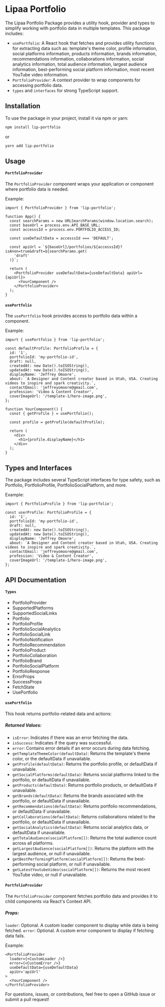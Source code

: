 # Lipaa Portfolio

The Lipaa Portfolio Package provides a utility hook, provider and types to simplify working with portfolio data in multiple templates. This package includes:

- `usePortfolio`: A React hook that fetches and provides utility functions for extracting data such as: template's theme color, profile information, social platforms information, products information, brands information, recommendations information, collaborations information, social analytics information, total audience information, largest audience information, best-performing social platform information, most recent YouTube video information.
- `PortfolioProvider`: A context provider to wrap components for accessing portfolio data.
- `types` and `interfaces` for strong TypeScript support.

## Installation

To use the package in your project, install it via npm or yarn:

```bash
npm install lip-portfolio
```

or

```bash
yarn add lip-portfolio
```

## Usage

#### `PortfolioProvider`

The `PortfolioProvider` component wraps your application or component where portfolio data is needed.

Example:

```tsx
import { PortfolioProvider } from 'lip-portfolio';

function App() {
  const searchParams = new URLSearchParams(window.location.search);
  const baseUrl = process.env.API_BASE_URL;
  const accesssId = process.env.PORTFOLIO_ACCESS_ID;

  const useDefaultData = accesssId === 'DEFAULT';

  const apiUrl = `${baseUrl}/portfolios/${accesssId}?isAnon=true&draft=${searchParams.get(
    'draft'
  )}`;

  return (
    <PortfolioProvider useDefaultData={useDefaultData} apiUrl={apiUrl}>
      <YourComponent />
    </PortfolioProvider>
  );
}
```

#### `usePortfolio`

The `usePortfolio` hook provides access to portfolio data within a component.

Example:

```tsx
import { usePortfolio } from 'lip-portfolio';

const defaultProfile: PortfolioProfile = {
  id: '1',
  portfolioId: 'my-portfolio-id',
  draft: null,
  createdAt: new Date().toISOString(),
  updatedAt: new Date().toISOString(),
  displayName: 'Jeffrey Omoore',
  about: `A Designer and Content creator based in Utah, USA. Creating videos to inspire and spark creativity.`,
  contactEmail: 'jeffreyomoore@gmail.com',
  profession: 'Video & Content Creator',
  coverImageUrl: '/template-1/hero-image.png',
};

function YourComponent() {
  const { getProfile } = usePortfolio();

  const profile = getProfile(defaultProfile);

  return (
    <div>
      <h1>{profile.displayName}</h1>
    </div>
  );
}
```

## Types and Interfaces

The package includes several TypeScript interfaces for type safety, such as Portfolio, PortfolioProfile, PortfolioSocialPlatform, and more.

Example:

```tsx
import { PortfolioProfile } from 'lip-portfolio';

const userProfile: PortfolioProfile = {
  id: '1',
  portfolioId: 'my-portfolio-id',
  draft: null,
  createdAt: new Date().toISOString(),
  updatedAt: new Date().toISOString(),
  displayName: 'Jeffrey Omoore',
  about: `A Designer and Content creator based in Utah, USA. Creating videos to inspire and spark creativity.`,
  contactEmail: 'jeffreyomoore@gmail.com',
  profession: 'Video & Content Creator',
  coverImageUrl: '/template-1/hero-image.png',
};
```

## API Documentation

#### `Types`

- PortfolioProvider
- SupportedPlatforms
- SupportedSocialLinks
- Portfolio
- PortfolioProfile
- PortfolioSocialAnalytics
- PortfolioSocialLink
- PortfolioNotification
- PortfolioRecommendation
- PortfolioProduct
- PortfolioCollaboration
- PortfolioBrand
- PortfolioSocialPlatform
- PortfolioResponse
- ErrorProps
- SuccessProps
- FetchState
- UsePortfolio

#### `usePortfolio`

This hook returns portfolio-related data and actions:

##### Returned Values:

- `isError`: Indicates if there was an error fetching the data.
- `isSuccess`: Indicates if the query was successful.
- `error`: Contains error details if an error occurs during data fetching.
- `getTemplateThemeColor(defaultData)`: Returns the template's theme color, or the defaultData if unavailable.
- `getProfile(defaultData)`: Returns the portfolio profile, or defaultData if unavailable.
- `getSocialPlatforms(defaultData)`: Returns social platforms linked to the portfolio, or defaultData if unavailable.
- `getProducts(defaultData)`: Returns portfolio products, or defaultData if unavailable.
- `getBrands(defaultData)`: Returns the brands associated with the portfolio, or defaultData if unavailable.
- `getRecommendations(defaultData)`: Returns portfolio recommendations, or defaultData if unavailable.
- `getCollaborations(defaultData)`: Returns collaborations related to the portfolio, or defaultData if unavailable.
- `getSocialAnalytics(defaultData)`: Returns social analytics data, or defaultData if unavailable.
- `getTotalAudience(socialPlatform[])`: Returns the total audience count across all platforms.
- `getLargestAudience(socialPlatform[])`: Returns the platform with the largest audience, or null if unavailable.
- `getBestPerformingPlatform(socialPlatform[])`: Returns the best-performing social platform, or null if unavailable.
- `getLatestYoutubeVideo(socialPlatform[])`: Returns the most recent YouTube video, or null if unavailable.

#### `PortfolioProvider`

The `PortfolioProvider` component fetches portfolio data and provides it to child components via React's Context API.

##### Props:

`loader`: Optional. A custom loader component to display while data is being fetched.
`error`: Optional. A custom error component to display if fetching data fails.

Example:

```tsx
<PortfolioProvider
  loader={<CustomLoader />}
  error={<CustomError />}
  useDefaultData={useDefaultData}
  apiUr='apiUrl'
>
  <YourComponent />
</PortfolioProvider>
```

For questions, issues, or contributions, feel free to open a GitHub issue or submit a pull request!
